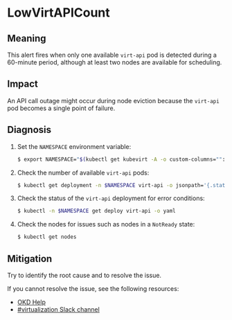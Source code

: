 # LowVirtAPICount
<!-- Edited by apinnick, Nov 2022-->

## Meaning

This alert fires when only one available `virt-api` pod is detected during a 60-minute period, although at least two nodes are available for scheduling.

## Impact

An API call outage might occur during node eviction because the `virt-api` pod becomes a single point of failure.

## Diagnosis

1. Set the `NAMESPACE` environment variable:

   ```bash
   $ export NAMESPACE="$(kubectl get kubevirt -A -o custom-columns="":.metadata.namespace)"
   ```

2. Check the number of available `virt-api` pods:

   ```bash
   $ kubectl get deployment -n $NAMESPACE virt-api -o jsonpath='{.status.readyReplicas}'
   ```

3. Check the status of the `virt-api` deployment for error conditions:

   ```bash
   $ kubectl -n $NAMESPACE get deploy virt-api -o yaml
   ```

4. Check the nodes for issues such as nodes in a `NotReady` state:

   ```bash
   $ kubectl get nodes
   ```

## Mitigation

Try to identify the root cause and to resolve the issue.

<!--DS: If you cannot resolve the issue, log in to the link:https://access.redhat.com[Customer Portal] and open a support case, attaching the artifacts gathered during the Diagnosis procedure.-->
<!--USstart-->
If you cannot resolve the issue, see the following resources:

- [OKD Help](https://www.okd.io/help/)
- [#virtualization Slack channel](https://kubernetes.slack.com/channels/virtualization)
<!--USend-->
